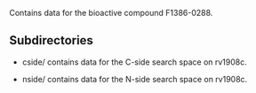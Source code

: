 Contains data for the bioactive compound F1386-0288.

## Subdirectories

- cside/ contains data for the C-side search space on rv1908c.

- nside/ contains data for the N-side search space on rv1908c.


